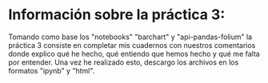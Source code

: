 # Información sobre la práctica 3:
Tomando como base los "notebooks" "barchart" y "api-pandas-folium" la práctica 3 consiste en completar mis cuadernos con nuestros comentarios donde explico qué he hecho, qué entiendo que hemos hecho y qué me falta por entender. Una vez he realizado esto, descargo los archivos en los formatos "ipynb" y "html". 
